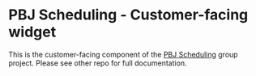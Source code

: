 # PBJ Scheduling - Customer-facing widget
This is the customer-facing component of the [PBJ Scheduling](https://github.com/pgoshulak/pbj-business) group project. Please see other repo for full documentation.
